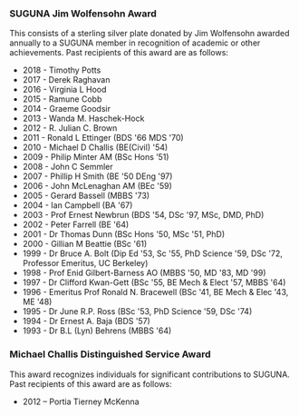 <!-- this is out of date working on fixing it, remove this message when done -->
<!-- originally copied from https://secureau.imodules.com/s/965/Alumni.aspx?sid=965&gid=34&pgid=653&returnurl=https%3a%2f%2fsecureau.imodules.com%2f -->

### SUGUNA Jim Wolfensohn Award

This consists of a sterling silver plate donated by Jim Wolfensohn awarded annually to a SUGUNA member in recognition of academic or other achievements. Past recipients of this award are as follows:


- 2018 - Timothy Potts
- 2017 - Derek Raghavan
- 2016 - Virginia L Hood
- 2015 - Ramune Cobb
- 2014 - Graeme Goodsir	
- 2013 - Wanda M. Haschek-Hock
- 2012 - R. Julian C. Brown
- 2011 - Ronald L Ettinger (BDS '66 MDS '70)
- 2010 - Michael D Challis (BE(Civil) '54)
- 2009 - Philip Minter AM (BSc Hons ’51)
- 2008 - John C Semmler
- 2007 - Phillip H Smith (BE '50 DEng '97)
- 2006 - John McLenaghan AM (BEc '59)
- 2005 - Gerard Bassell (MBBS '73)
- 2004 - Ian Campbell (BA '67)
- 2003 - Prof Ernest Newbrun (BDS '54, DSc '97, MSc, DMD, PhD)
- 2002 - Peter Farrell (BE '64)
- 2001 - Dr Thomas Dunn (BSc Hons '50, MSc '51, PhD)
- 2000 - Gillian M Beattie (BSc '61)
- 1999 - Dr Bruce A. Bolt (Dip Ed '53, Sc '55, PhD Science '59, DSc '72, Professor Emeritus, UC Berkeley)
- 1998 - Prof Enid Gilbert-Barness AO (MBBS '50, MD '83, MD '99)
- 1997 - Dr Clifford Kwan-Gett (BSc '55, BE Mech & Elect '57, MBBS '64)
- 1996 - Emeritus Prof Ronald N. Bracewell (BSc '41, BE Mech & Elec '43, ME '48)
- 1995 - Dr June R.P. Ross (BSc '53, PhD Science '59, DSc '74)
- 1994 - Dr Ernest A. Baja (BDS '57)
- 1993 - Dr B.L (Lyn) Behrens (MBBS '64)

### Michael Challis Distinguished Service Award

This award recognizes individuals for significant contributions to SUGUNA. Past recipients of this award are as follows:

- 2012 – Portia Tierney McKenna
